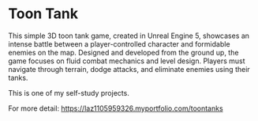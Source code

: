 # Toon Tank

This simple 3D toon tank game, created in Unreal Engine 5, showcases an intense battle between a player-controlled character and formidable enemies on the map. Designed and developed from the ground up, the game focuses on fluid combat mechanics and level design. Players must navigate through terrain, dodge attacks, and eliminate enemies using their tanks.

This is one of my self-study projects.

For more detail: https://laz1105959326.myportfolio.com/toontanks
